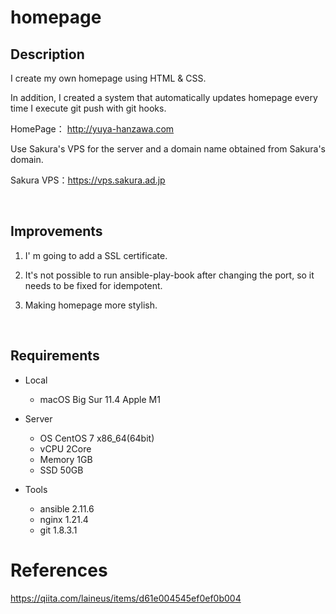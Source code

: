 # homepage 

## Description

I create my own homepage using HTML & CSS.

In addition, I created a system that automatically updates homepage every time I execute git push with git hooks.

HomePage： http://yuya-hanzawa.com

Use Sakura's VPS for the server and a domain name obtained from Sakura's domain.

Sakura VPS：https://vps.sakura.ad.jp

</br>

## Improvements
1. I' m going to add a SSL certificate.

2. It's not possible to run ansible-play-book after changing the port, so it needs to be fixed for idempotent.

3. Making homepage more stylish.

</br>

## Requirements
- Local
  - macOS Big Sur 11.4 Apple M1

- Server  
  - OS CentOS 7 x86_64(64bit)  
  - vCPU 2Core  
  - Memory 1GB  
  - SSD 50GB  

- Tools
  - ansible 2.11.6
  - nginx 1.21.4
  - git 1.8.3.1

# References
https://qiita.com/laineus/items/d61e004545ef0ef0b004
